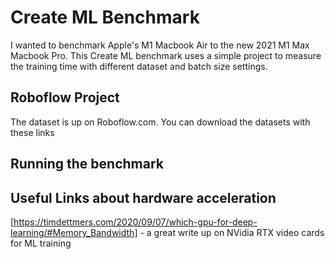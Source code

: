 # Create ML Benchmark

I wanted to benchmark Apple's M1 Macbook Air to the new 2021 M1 Max Macbook Pro. This Create ML benchmark uses a simple project to measure the training time with different dataset and batch size settings.

## Roboflow Project

The dataset is up on Roboflow.com. You can download the datasets with these links

## Running the benchmark


## Useful Links about hardware acceleration
[https://timdettmers.com/2020/09/07/which-gpu-for-deep-learning/#Memory_Bandwidth] - a great write up on NVidia RTX video cards for ML training
